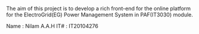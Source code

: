 The aim of this project is to develop a rich front-end for the online platform for the ElectroGrid(EG) Power Management System in PAF(IT3030) module.

Name : Nilam A.A.H
IT#  : IT20104276
